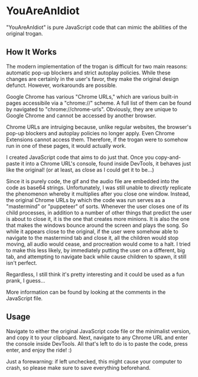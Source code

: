 # YouAreAnIdiot

"YouAreAnIdiot" is pure JavaScript code that can mimic the abilities of the original trogan.

## How It Works

The modern implementation of the trogan is difficult for two main reasons: automatic pop-up blockers and strict autoplay policies. While these changes are certainly in the user's favor, they make the original design defunct. However, workarounds are possible.

Google Chrome has various "Chrome URLs," which are various built-in pages accessibile via a "chrome://" scheme. A full list of them can be found by navigated to "chrome://chrome-urls". Obviously, they are unique to Google Chrome and cannot be accessed by another browser.

Chrome URLs are intruiging because, unlike regular websites, the browser's pop-up blockers and autoplay policies no longer apply. Even Chrome Extensions cannot access them. Therefore, if the trogan were to somehow run in one of these pages, it would actually work.

I created JavaScript code that aims to do just that. Once you copy-and-paste it into a Chrome URL's console, found inside DevTools, it behaves just like the original! (or at least, as close as I could get it to be...)

Since it is purely code, the gif and the audio file are embedded into the code as base64 strings. Unfortunately, I was still unable to *directly* replicate the phenomenon whereby it multiplies after you close one window. Instead, the original Chrome URLs by which the code was run serves as a "mastermind" or "puppeteer" of sorts. Whenever the user closes one of its child processes, in addition to a number of other things that predict the user is about to close it, it is the one that creates more minions. It is also the one that makes the windows bounce around the screen and plays the song. So while it appears close to the original, if the user were somehow able to navigate to the mastermind tab and close it, all the children would stop moving, all audio would cease, and procreation would come to a halt. I tried to make this less likely, by immediately putting the user on a different, big tab, and attempting to navigate back while cause children to spawn, it still isn't perfect.

Regardless, I still think it's pretty interesting and it could be used as a fun prank, I guess...

More information can be found by looking at the comments in the JavaScript file.

## Usage

Navigate to either the original JavaScript code file or the minimalist version, and copy it to your clipboard. Next, navigate to any Chrome URL and enter the console inside DevTools. All that's left to do is to paste the code, press enter, and enjoy the ride! :)

Just a forewarning: if left unchecked, this might cause your computer to crash, so please make sure to save everything beforehand.
